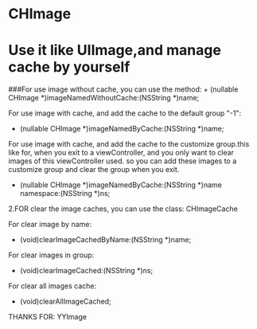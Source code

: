 # CHImage
Use it like UIImage,and manage cache by yourself
==========

###For use image without cache, you can use the method:
    + (nullable CHImage *)imageNamedWithoutCache:(NSString *)name;

For use image with cache, and add the cache to the default group "-1":
+ (nullable CHImage *)imageNamedByCache:(NSString *)name;

For use image with cache, and add the cache to the customize group.this like for,
when you exit to a viewController, and you only want to clear images of this 
viewController used. so you can add these images to a customize group and clear 
the group when you exit.
+ (nullable CHImage *)imageNamedByCache:(NSString *)name namespace:(NSString *)ns;

2.FOR clear the image caches, you can use the class: CHImageCache

For clear image by name:
- (void)clearImageCachedByName:(NSString *)name;

For clear images in group:
- (void)clearImageCached:(NSString *)ns;

For clear all images cache:
- (void)clearAllImageCached;

THANKS FOR:
YYImage
